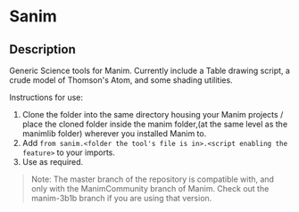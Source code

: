 # Sanim
## Description
Generic Science tools for Manim. Currently include a Table drawing script, a crude model of Thomson's Atom, and some shading utilities.

Instructions for use:
1. Clone the folder into the same directory housing your Manim projects / place the cloned folder inside the manim folder,(at the same level as the manimlib folder) wherever you installed Manim to.
2. Add `from sanim.<folder the tool's file is in>.<script enabling the feature>` to your imports.
3. Use as required.

> Note:
The master branch of the repository is compatible with, and only with the ManimCommunity branch of Manim.
Check out the manim-3b1b branch if you are using that version.